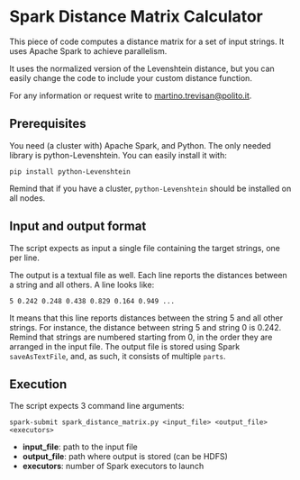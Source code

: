 # Spark Distance Matrix Calculator

This piece of code computes a distance matrix for a set of input strings. It uses Apache Spark to achieve parallelism.

It uses the normalized version of the Levenshtein distance, but you can easily change the code to include your custom distance function.

For any information or request write to [martino.trevisan@polito.it](mailto:martino.trevisan@polito.it).

## Prerequisites
You need (a cluster with) Apache Spark, and Python.
The only needed library is python-Levenshtein. You can easily install it with:
```
pip install python-Levenshtein
```
Remind that if you have a cluster, `python-Levenshtein` should be installed on all nodes.

## Input and output format
The script expects as input a single file containing the target strings, one per line.

The output is a textual file as well. Each line reports the distances between a string and all others. A line looks like:
```
5 0.242 0.248 0.438 0.829 0.164 0.949 ...
```
It means that this line reports distances between the string 5 and all other strings.
For instance, the distance between string 5 and string 0 is 0.242.
Remind that strings are numbered starting from 0, in the order they are arranged in the input file.
The output file is stored using Spark `saveAsTextFile`, and, as such, it consists of multiple `parts`.

## Execution
The script expects 3 command line arguments:
```
spark-submit spark_distance_matrix.py <input_file> <output_file> <executors>
```
* **input_file**: path to the input file
* **output_file**: path where output is stored (can be HDFS)
* **executors**: number of Spark executors to launch 

